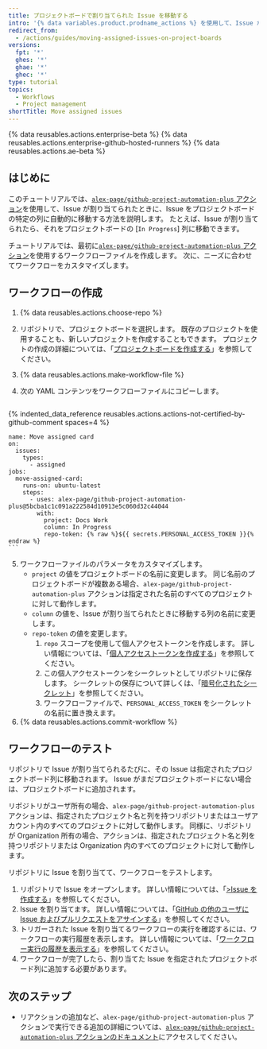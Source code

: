 ```yaml
---
title: プロジェクトボードで割り当てられた Issue を移動する
intro: '{% data variables.product.prodname_actions %} を使用して、Issue が割り当てられたときに、プロジェクトボードの特定の列に Issue を自動的に移動できます。'
redirect_from:
  - /actions/guides/moving-assigned-issues-on-project-boards
versions:
  fpt: '*'
  ghes: '*'
  ghae: '*'
  ghec: '*'
type: tutorial
topics:
  - Workflows
  - Project management
shortTitle: Move assigned issues
---
```


{% data reusables.actions.enterprise-beta %}
{% data reusables.actions.enterprise-github-hosted-runners %}
{% data reusables.actions.ae-beta %}

## はじめに

このチュートリアルでは、[`alex-page/github-project-automation-plus` アクション](https://github.com/marketplace/actions/github-project-automation)を使用して、Issue が割り当てられたときに、Issue をプロジェクトボードの特定の列に自動的に移動する方法を説明します。 たとえば、Issue が割り当てられたら、それをプロジェクトボードの [`In Progress`] 列に移動できます。

チュートリアルでは、最初に[`alex-page/github-project-automation-plus` アクション](https://github.com/marketplace/actions/github-project-automation)を使用するワークフローファイルを作成します。 次に、ニーズに合わせてワークフローをカスタマイズします。

## ワークフローの作成

1. {% data reusables.actions.choose-repo %}
2. リポジトリで、プロジェクトボードを選択します。 既存のプロジェクトを使用することも、新しいプロジェクトを作成することもできます。 プロジェクトの作成の詳細については、「[プロジェクトボードを作成する](/github/managing-your-work-on-github/creating-a-project-board)」を参照してください。
3. {% data reusables.actions.make-workflow-file %}
4. 次の YAML コンテンツをワークフローファイルにコピーします。

    ```yaml{:copy}
{% indented_data_reference reusables.actions.actions-not-certified-by-github-comment spaces=4 %}

    name: Move assigned card
    on:
      issues:
        types:
          - assigned
    jobs:
      move-assigned-card:
        runs-on: ubuntu-latest
        steps:
          - uses: alex-page/github-project-automation-plus@5bcba1c1c091a222584d10913e5c060d32c44044
            with:
              project: Docs Work
              column: In Progress
              repo-token: {% raw %}${{ secrets.PERSONAL_ACCESS_TOKEN }}{% endraw %}
    ```

5. ワークフローファイルのパラメータをカスタマイズします。
   - `project` の値をプロジェクトボードの名前に変更します。 同じ名前のプロジェクトボードが複数ある場合、`alex-page/github-project-automation-plus` アクションは指定された名前のすべてのプロジェクトに対して動作します。
   - `column` の値を、Issue が割り当てられたときに移動する列の名前に変更します。
   - `repo-token` の値を変更します。
     1. `repo` スコープを使用して個人アクセストークンを作成します。 詳しい情報については、「[個人アクセストークンを作成する](/github/authenticating-to-github/creating-a-personal-access-token)」を参照してください。
     1. この個人アクセストークンをシークレットとしてリポジトリに保存します。 シークレットの保存について詳しくは、「[暗号化されたシークレット](/actions/reference/encrypted-secrets)」を参照してください。
     1. ワークフローファイルで、`PERSONAL_ACCESS_TOKEN` をシークレットの名前に置き換えます。
6. {% data reusables.actions.commit-workflow %}

## ワークフローのテスト

リポジトリで Issue が割り当てられるたびに、その Issue は指定されたプロジェクトボード列に移動されます。 Issue がまだプロジェクトボードにない場合は、プロジェクトボードに追加されます。

リポジトリがユーザ所有の場合、`alex-page/github-project-automation-plus` アクションは、指定されたプロジェクト名と列を持つリポジトリまたはユーザアカウント内のすべてのプロジェクトに対して動作します。 同様に、リポジトリが Organization 所有の場合、アクションは、指定されたプロジェクト名と列を持つリポジトリまたは Organization 内のすべてのプロジェクトに対して動作します。

リポジトリに Issue を割り当てて、ワークフローをテストします。

1. リポジトリで Issue をオープンします。 詳しい情報については、「[>Issue を作成する](/github/managing-your-work-on-github/creating-an-issue)」を参照してください。
2. Issue を割り当てます。 詳しい情報については、「[GitHub の他のユーザに Issue およびプルリクエストをアサインする](/github/managing-your-work-on-github/assigning-issues-and-pull-requests-to-other-github-users)」を参照してください。
3. トリガーされた Issue を割り当てるワークフローの実行を確認するには、ワークフローの実行履歴を表示します。 詳しい情報については、「[ワークフロー実行の履歴を表示する](/actions/managing-workflow-runs/viewing-workflow-run-history)」を参照してください。
4. ワークフローが完了したら、割り当てた Issue を指定されたプロジェクトボード列に追加する必要があります。

## 次のステップ

- リアクションの追加など、`alex-page/github-project-automation-plus` アクションで実行できる追加の詳細については、[`alex-page/github-project-automation-plus` アクションのドキュメント](https://github.com/marketplace/actions/github-project-automation)にアクセスしてください。
